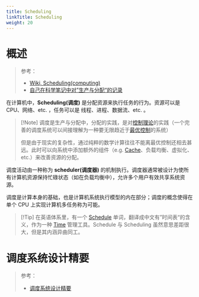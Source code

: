 ```yaml
---
title: Scheduling
linkTitle: Scheduling
weight: 20
---
```


# 概述

> 参考：
>
> - [Wiki, Scheduling(computing)](https://en.wikipedia.org/wiki/Scheduling_(computing))
> - [自己在科学笔记中对”生产与分配“的记录](https://github.com/DesistDaydream/notes-science/blob/main/%E7%A7%91%E5%AD%A6/%E7%A7%91%E5%AD%A6.md)

在计算机中，**Scheduling(调度)** 是分配资源来执行任务的行为。资源可以是 CPU、网络、etc. ，任务可以是 线程、进程、数据流、etc. 。

> [!Note] 调度是生产与分配中，分配的实践，是对[控制理论](https://zh.wikipedia.org/wiki/%E6%8E%A7%E5%88%B6%E7%90%86%E8%AE%BA)的实践（一个完善的调度系统可以间接理解为一种要无限趋近于[最优控制](https://zh.wikipedia.org/zh-hans/%E6%9C%80%E4%BC%98%E6%8E%A7%E5%88%B6)的系统）
>
> 但是由于现实的复杂性，通过纯粹的数学计算往往不能离最优控制还相去甚远。此时可以向系统中添加额外的组件（e.g. [Cache](docs/8.通用技术/Cache.md)、负载均衡、虚拟化、etc.）来改善资源的分配。

调度活动由一种称为 **scheduler(调度器)** 的机制执行。调度器通常被设计为使所有计算机资源保持忙碌状态（如在负载均衡中），允许多个用户有效共享系统资源。

调度是计算本身的基础，也是计算机系统执行模型的内在部分；调度的概念使得在单个 CPU 上实现计算机多任务称为可能。

> [!Tip] 在英语体系里，有一个 [Schedule](https://en.wikipedia.org/wiki/Schedule) 单词，翻译成中文有”时间表“的含义，作为一种 [Time](docs/8.通用技术/Time.md) 管理工具。Schedule 与 Scheduling 虽然意思差距很大，但是其内涵异曲同工。

# 调度系统设计精要

> 参考：
>
> - [调度系统设计精要](https://draveness.me/system-design-scheduler/)


